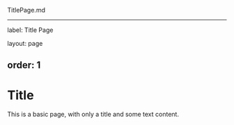 TitlePage.md

---

label: Title Page

layout: page

order: 1
---

# Title

This is a basic page, with only a title and some text content.